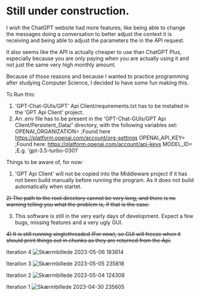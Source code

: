 # Still under construction.

I wish the ChatGPT website had more features, like being able to change the messages doing a conversation to better adjust the context it is receiving and being able to adjust the parameters the in the API request.

It also seems like the API is actually cheaper to use than ChatGPT Plus, especially because you are only paying when you are actually using it and not just the same very high monthly amount.

Because of those reasons and because I wanted to practice programming after studying Computer Science, I decided to have some fun making this.


To Run this:
   1) 'GPT-Chat-GUIs/GPT' Api Client/requirements.txt has to be installed in the 'GPT Api Client' project.
   2) An .env file has to be present in the 'GPT-Chat-GUIs/GPT Api Client/Persistent_Data/' directory, with the following variables set:
       OPENAI_ORGANIZATION= ;Found here https://platform.openai.com/account/org-settings
       OPENAI_API_KEY= ;Found here: https://platform.openai.com/account/api-keys
       MODEL_ID= ;E.g. 'gpt-3.5-turbo-0301'
       
Things to be aware of, for now:
   1) 'GPT Api Client' will not be copied into the Middleware project if it has not been build manually before running the program. As it does not build automatically when           startet.
   
   ~~2) The path to the root directory cannot be very long, and there is no warning telling you what the problem is, if that is the case.~~
   
   3) This software is still in the very early days of development. Expect a few bugs, missing features and a very ugly GUI.
   
   ~~4) It is still running singlethreaded (For now), so GUI will freeze when it should print things out in chunks as they are returned from the Api.~~
 
 Iteration 4
 ![Skærmbillede 2023-05-06 183614](https://user-images.githubusercontent.com/85315025/236636486-f8b567d2-6f50-4378-ae93-44542b718cbe.png)

 
 Iteration 3
 ![Skærmbillede 2023-05-05 235818](https://user-images.githubusercontent.com/85315025/236575488-79ef2643-e2ba-4b41-b2f6-b0502aea83e6.png)

 
Iteration 2
![Skærmbillede 2023-05-04 124308](https://user-images.githubusercontent.com/85315025/236182140-aeb73643-a30d-4c21-a3f4-f4f5cd05e3d3.png)

Iteration 1
![Skærmbillede 2023-04-30 235605](https://user-images.githubusercontent.com/85315025/235378010-5202531f-8d0e-4263-aeae-f42fe33aa95f.png)
